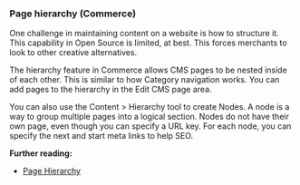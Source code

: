 ### Page hierarchy (Commerce)

One challenge in maintaining content on a website is how to structure it. This capability in Open Source is limited, at best. This forces merchants to look to other creative alternatives.

The hierarchy feature in Commerce allows CMS pages to be nested inside of each other. This is similar to how Category navigation works. You can add pages to the hierarchy in the Edit CMS page area.

You can also use the Content > Hierarchy tool to create Nodes. A node is a way to group multiple pages into a logical section. Nodes do not have their own page, even though you can specify a URL key. For each node, you can specify the next and start meta links to help SEO.

**Further reading:**

* [Page Hierarchy](https://docs.magento.com/user-guide/cms/page-hierarchy.html)
